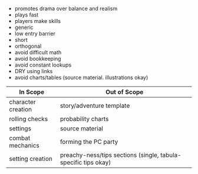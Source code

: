 - promotes drama over balance and realism
- plays fast
- players make skills
- generic
- low entry barrier
- short
- orthogonal
- avoid difficult math
- avoid bookkeeping
- avoid constant lookups
- DRY using links
- avoid charts/tables (source material. illustrations okay)

| In Scope           | Out of Scope                                                   |
| ------------------ | -------------------------------------------------------------- |
| character creation | story/adventure template                                       |
| rolling checks     | probability charts                                             |
| settings           | source material                                                |
| combat mechanics   | forming the PC party                                           |
| setting creation   | preachy-ness/tips sections (single, tabula-specific tips okay) |
